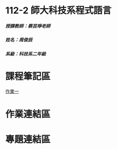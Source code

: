 # 112-2 師大科技系程式語言
##### 授課教師：蔡芸琤老師
##### 姓名：周俊辰
##### 系級：科技系二年級
# 課程筆記區
<a href="https://github.com/giraffe10884/112-2-/blob/main/hw01.ipynb">作業一</a>
# 作業連結區
# 專題連結區
